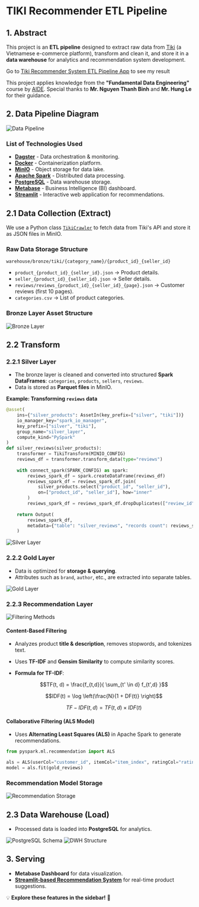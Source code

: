 # TIKI Recommender ETL Pipeline

## 1. Abstract
This project is an **ETL pipeline** designed to extract raw data from [Tiki](https://tiki.vn/) (a Vietnamese e-commerce platform), transform and clean it, and store it in a **data warehouse** for analytics and recommendation system development.

Go to [Tiki Recommender System ETL Pipeline App](https://tiki-recommender-etl-pipeline.streamlit.app/) to see my result

This project applies knowledge from the **"Fundamental Data Engineering"** course by [AIDE](https://aisia.vn/courses). Special thanks to **Mr. Nguyen Thanh Binh** and **Mr. Hung Le** for their guidance.

## 2. Data Pipeline Diagram

![Data Pipeline](assets/dataflow.png)

### List of Technologies Used
- **[Dagster](https://dagster.io/)** - Data orchestration & monitoring.
- **[Docker](https://www.docker.com/)** - Containerization platform.
- **[MinIO](https://min.io/)** - Object storage for data lake.
- **[Apache Spark](https://spark.apache.org/)** - Distributed data processing.
- **[PostgreSQL](https://www.postgresql.org/)** - Data warehouse storage.
- **[Metabase](https://www.metabase.com/)** - Business Intelligence (BI) dashboard.
- **[Streamlit](https://streamlit.io/)** - Interactive web application for recommendations.

## 2.1 Data Collection (Extract)

We use a Python class [`TikiCrawler`](https://github.com/nchn471/tiki-recommender-etl-pipeline/blob/main/etl_pipeline/etl_pipeline/resources/tiki_crawler.py) to fetch data from Tiki's API and store it as JSON files in MinIO.

### Raw Data Storage Structure
```
warehouse/bronze/tiki/{category_name}/{product_id}_{seller_id}
```
- `product_{product_id}_{seller_id}.json` → Product details.
- `seller_{product_id}_{seller_id}.json` → Seller details.
- `reviews/reviews_{product_id}_{seller_id}_{page}.json` → Customer reviews (first 10 pages).
- `categories.csv` → List of product categories.

### Bronze Layer Asset Structure
![Bronze Layer](assets/bronze_layer.png)

## 2.2 Transform
### 2.2.1 Silver Layer
- The bronze layer is cleaned and converted into structured **Spark DataFrames**: `categories`, `products`, `sellers`, `reviews`.
- Data is stored as **Parquet files** in MinIO.

**Example: Transforming `reviews` data**
```python
@asset(
    ins={"silver_products": AssetIn(key_prefix=["silver", "tiki"])}
    io_manager_key="spark_io_manager",
    key_prefix=["silver", "tiki"],
    group_name="silver_layer",
    compute_kind="PySpark"
)
def silver_reviews(silver_products):
    transformer = TikiTransform(MINIO_CONFIG)
    reviews_df = transformer.transform_data(type="reviews")
    
    with connect_spark(SPARK_CONFIG) as spark:
        reviews_spark_df = spark.createDataFrame(reviews_df)
        reviews_spark_df = reviews_spark_df.join(
            silver_products.select("product_id", "seller_id"),
            on=["product_id", "seller_id"], how="inner"
        )
        reviews_spark_df = reviews_spark_df.dropDuplicates(["review_id"])
    
    return Output(
        reviews_spark_df,
        metadata={"table": "silver_reviews", "records count": reviews_spark_df.count()},
    )
```
![Silver Layer](assets/silver_layer.png)

### 2.2.2 Gold Layer
- Data is optimized for **storage & querying**.
- Attributes such as `brand`, `author`, etc., are extracted into separate tables.

![Gold Layer](assets/gold_layer.png)

### 2.2.3 Recommendation Layer
![Filtering Methods](assets/filtering.png)

#### **Content-Based Filtering**
- Analyzes product **title & description**, removes stopwords, and tokenizes text.
- Uses **TF-IDF** and **Gensim Similarity** to compute similarity scores.
- **Formula for TF-IDF**:
  
  $$TF(t, d) = \frac{f_{t,d}}{ \sum_{t' \in d} f_{t',d} }$$
  
  $$IDF(t) = \log \left(\frac{N}{1 + DF(t)} \right)$$
  
  $$TF-IDF(t, d) = TF(t, d) \times IDF(t)$$

#### **Collaborative Filtering (ALS Model)**
- Uses **Alternating Least Squares (ALS)** in Apache Spark to generate recommendations.

```python
from pyspark.ml.recommendation import ALS

als = ALS(userCol="customer_id", itemCol="item_index", ratingCol="rating", coldStartStrategy="drop")
model = als.fit(gold_reviews)
```

### **Recommendation Model Storage**
![Recommendation Storage](assets/recommendation_minio.png)

## 2.3 Data Warehouse (Load)
- Processed data is loaded into **PostgreSQL** for analytics.

![PostgreSQL Schema](assets/schema.png)
![DWH Structure](assets/dwh_layer.png)

## 3. Serving
- **Metabase Dashboard** for data visualization.
- [**Streamlit-based Recommendation System**](https://tiki-recommender-etl-pipeline.streamlit.app) for real-time product suggestions.

💡 **Explore these features in the sidebar!** 🚀

